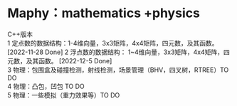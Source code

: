 # Maphy：mathematics +physics  
C++版本  
1 定点数的数据结构：1-4维向量，3x3矩阵，4x4矩阵，四元数，及其函数。  [2022-11-28 Done]
2 浮点数的数据结构： 1~4维向量，3x3矩阵，4x4矩阵，四元数，及其函数。 [2022-12-5 Done]  
3 物理：包围盒及碰撞检测，射线检测，场景管理（BHV，四叉树，RTREE）TO DO  
4 物理：凸包，凹包 TO DO  
5 物理：一些模拟（重力效果等）TO DO  

